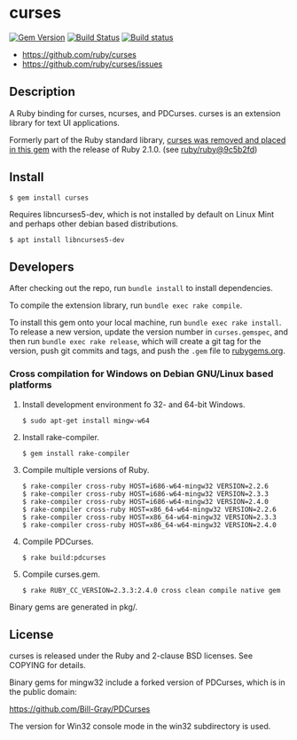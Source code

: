 # curses

[![Gem Version](https://badge.fury.io/rb/curses.svg)](https://badge.fury.io/rb/curses)
[![Build Status](https://travis-ci.org/ruby/curses.svg?branch=master)](https://travis-ci.org/ruby/curses)
[![Build status](https://ci.appveyor.com/api/projects/status/kdvksgjo4fyd3c4m/branch/master?svg=true)](https://ci.appveyor.com/project/ruby/curses/branch/master)

* https://github.com/ruby/curses
* https://github.com/ruby/curses/issues

## Description

A Ruby binding for curses, ncurses, and PDCurses.
curses is an extension library for text UI applications.

Formerly part of the Ruby standard library, [curses was removed and placed in this gem][1]
with the release of Ruby 2.1.0. (see [ruby/ruby@9c5b2fd][2])

## Install

    $ gem install curses
        
Requires libncurses5-dev, which is not installed by default on Linux Mint and perhaps other debian based distributions.

    $ apt install libncurses5-dev

## Developers

After checking out the repo, run `bundle install` to install dependencies.

To compile the extension library, run `bundle exec rake compile`.

To install this gem onto your local machine, run `bundle exec rake install`. To release a new version, update the version number in `curses.gemspec`, and then run `bundle exec rake release`, which will create a git tag for the version, push git commits and tags, and push the `.gem` file to [rubygems.org](https://rubygems.org).

### Cross compilation for Windows on Debian GNU/Linux based platforms

1. Install development environment fo 32- and 64-bit Windows.

   ```
   $ sudo apt-get install mingw-w64
   ```

2. Install rake-compiler.

   ```
   $ gem install rake-compiler
   ```

3. Compile multiple versions of Ruby.

   ```
   $ rake-compiler cross-ruby HOST=i686-w64-mingw32 VERSION=2.2.6
   $ rake-compiler cross-ruby HOST=i686-w64-mingw32 VERSION=2.3.3
   $ rake-compiler cross-ruby HOST=i686-w64-mingw32 VERSION=2.4.0
   $ rake-compiler cross-ruby HOST=x86_64-w64-mingw32 VERSION=2.2.6
   $ rake-compiler cross-ruby HOST=x86_64-w64-mingw32 VERSION=2.3.3
   $ rake-compiler cross-ruby HOST=x86_64-w64-mingw32 VERSION=2.4.0
   ```

3. Compile PDCurses.

   ```
   $ rake build:pdcurses
   ```

5. Compile curses.gem.

   ```
   $ rake RUBY_CC_VERSION=2.3.3:2.4.0 cross clean compile native gem
   ```

Binary gems are generated in pkg/.

## License

curses is released under the Ruby and 2-clause BSD licenses.  See COPYING for
details.

Binary gems for mingw32 include a forked version of PDCurses, which is in
the public domain:

  https://github.com/Bill-Gray/PDCurses

The version for Win32 console mode in the win32 subdirectory is used.

[1]: https://bugs.ruby-lang.org/issues/8584
[2]: https://github.com/ruby/ruby/commit/9c5b2fd8aa0fd343ad094d47a638cfd3f6ae0a81

